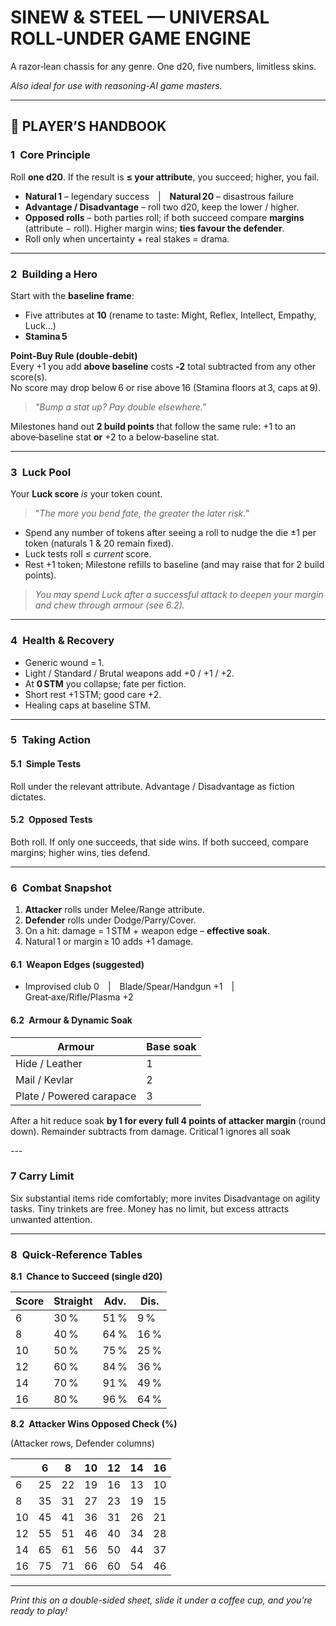 # **SINEW & STEEL — UNIVERSAL ROLL‑UNDER GAME ENGINE**

A razor‑lean chassis for any genre. One d20, five numbers, limitless skins. 

*Also ideal for use with reasoning-AI game masters.*

---

## 📜 PLAYER’S HANDBOOK

### 1 Core Principle

Roll **one d20**. If the result is **≤ your attribute**, you succeed; higher, you fail.

- **Natural 1** – legendary success | **Natural 20** – disastrous failure
- **Advantage / Disadvantage** – roll two d20, keep the lower / higher.
- **Opposed rolls** – both parties roll; if both succeed compare **margins** (attribute − roll). Higher margin wins; **ties favour the defender**.
- Roll only when uncertainty + real stakes = drama.

---

### 2 Building a Hero

Start with the **baseline frame**:

- Five attributes at **10** (rename to taste: Might, Reflex, Intellect, Empathy, Luck…)
- **Stamina 5**

**Point‑Buy Rule (double‑debit)**\
Every +1 you add **above baseline** costs **‑2** total subtracted from any other score(s).\
No score may drop below 6 or rise above 16 (Stamina floors at 3, caps at 9).

> *"Bump a stat up? Pay double elsewhere."*

Milestones hand out **2 build points** that follow the same rule: +1 to an above‑baseline stat **or** +2 to a below‑baseline stat.

---

### 3 Luck Pool

Your **Luck score** *is* your token count.

> "*The more you bend fate, the greater the later risk.*"

- Spend any number of tokens after seeing a roll to nudge the die ±1 per token (naturals 1 & 20 remain fixed).
- Luck tests roll ≤ *current* score.
- Rest +1 token; Milestone refills to baseline (and may raise that for 2 build points).

> *You may spend Luck after a successful attack to deepen your margin and chew through armour (see 6.2).*

---

### 4 Health & Recovery

- Generic wound = 1.
- Light / Standard / Brutal weapons add +0 / +1 / +2.
- At **0 STM** you collapse; fate per fiction.
- Short rest +1 STM; good care +2.
- Healing caps at baseline STM.

---

### 5 Taking Action

#### 5.1 Simple Tests

Roll under the relevant attribute. Advantage / Disadvantage as fiction dictates.

#### 5.2 Opposed Tests

Both roll. If only one succeeds, that side wins. If both succeed, compare margins; higher wins, ties defend.

---

### 6 Combat Snapshot

1. **Attacker** rolls under Melee/Range attribute.
2. **Defender** rolls under Dodge/Parry/Cover.
3. On a hit: damage = 1 STM + weapon edge – **effective soak**.
4. Natural 1 or margin ≥ 10 adds +1 damage.

#### 6.1 Weapon Edges (suggested)

- Improvised club 0 | Blade/Spear/Handgun +1 | Great‑axe/Rifle/Plasma +2

#### 6.2 Armour & Dynamic Soak

| Armour                   | Base soak |
| ------------------------ | --------- |
| Hide / Leather           | 1         |
| Mail / Kevlar            | 2         |
| Plate / Powered carapace | 3         |

After a hit reduce soak **by 1 for every full 4 points of attacker margin** (round down). Remainder subtracts from damage. Critical 1 ignores all soak

\---

### 7 Carry Limit

Six substantial items ride comfortably; more invites Disadvantage on agility tasks. Tiny trinkets are free. Money has no limit, but excess attracts unwanted attention.

---

### 8 Quick‑Reference Tables

**8.1 Chance to Succeed (single d20)**

| Score | Straight | Adv. | Dis. |
| ----- | -------- | ---- | ---- |
| 6     | 30 %     | 51 % | 9 %  |
| 8     | 40 %     | 64 % | 16 % |
| 10    | 50 %     | 75 % | 25 % |
| 12    | 60 %     | 84 % | 36 % |
| 14    | 70 %     | 91 % | 49 % |
| 16    | 80 %     | 96 % | 64 % |

**8.2 Attacker Wins Opposed Check (%)**

(Attacker rows, Defender columns)

|    | 6  | 8  | 10 | 12 | 14 | 16 |
| -- | -- | -- | -- | -- | -- | -- |
| 6  | 25 | 22 | 19 | 16 | 13 | 10 |
| 8  | 35 | 31 | 27 | 23 | 19 | 15 |
| 10 | 45 | 41 | 36 | 31 | 26 | 21 |
| 12 | 55 | 51 | 46 | 40 | 34 | 28 |
| 14 | 65 | 61 | 56 | 50 | 44 | 37 |
| 16 | 75 | 71 | 66 | 60 | 54 | 46 |

---

*Print this on a double-sided sheet, slide it under a coffee cup, and you’re ready to play!*